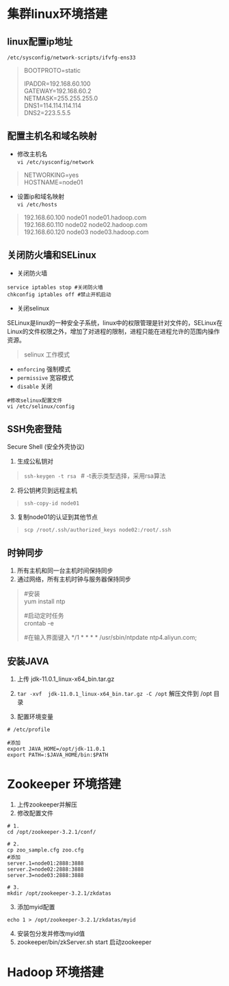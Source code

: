 # 集群linux环境搭建

## linux配置ip地址
`/etc/sysconfig/network-scripts/ifvfg-ens33`
> BOOTPROTO=static  
>
> IPADDR=192.168.60.100  
> GATEWAY=192.168.60.2  
> NETMASK=255.255.255.0  
> DNS1=114.114.114.114  
> DNS2=223.5.5.5

## 配置主机名和域名映射

* 修改主机名  
`vi /etc/sysconfig/network`  
> NETWORKING=yes  
HOSTNAME=node01

* 设置ip和域名映射  
`vi /etc/hosts`
> 192.168.60.100 node01 node01.hadoop.com  
192.168.60.110 node02 node02.hadoop.com  
192.168.60.120 node03 node03.hadoop.com

## 关闭防火墙和SELinux

* 关闭防火墙
```
service iptables stop #关闭防火墙
chkconfig iptables off #禁止开机启动
```

* 关闭selinux

SELinux是linux的一种安全子系统，linux中的权限管理是针对文件的，SELinux在Linux的文件权限之外，增加了对进程的限制，进程只能在进程允许的范围内操作资源。

> selinux 工作模式  
* `enforcing` 强制模式
* `permissive` 宽容模式
* `disable` 关闭

```
#修改selinux配置文件
vi /etc/selinux/config
```


## SSH免密登陆

Secure Shell (安全外壳协议)

1. 生成公私钥对

> `ssh-keygen -t rsa ` # -t表示类型选择，采用rsa算法

2. 将公钥拷贝到远程主机
> `ssh-copy-id node01`

3. 复制node01的认证到其他节点
> `scp /root/.ssh/authorized_keys node02:/root/.ssh`

## 时钟同步

1. 所有主机和同一台主机时间保持同步
2. 通过网络，所有主机时钟与服务器保持同步
> #安装  
> yum install ntp  
>
> #启动定时任务  
> crontab -e
> 
> #在输入界面键入
> */1 * * * * /usr/sbin/ntpdate ntp4.aliyun.com;

## 安装JAVA

1. 上传 jdk-11.0.1_linux-x64_bin.tar.gz

2.  `tar -xvf  jdk-11.0.1_linux-x64_bin.tar.gz -C /opt` 解压文件到 /opt 目录
3. 配置环境变量

```shell
# /etc/profile

#添加
export JAVA_HOME=/opt/jdk-11.0.1
export PATH=:$JAVA_HOME/bin:$PATH
```





# Zookeeper 环境搭建

1. 上传zookeeper并解压
2. 修改配置文件

```shell
# 1.
cd /opt/zookeeper-3.2.1/conf/

# 2.
cp zoo_sample.cfg zoo.cfg
#添加
server.1=node01:2888:3888
server.2=node02:2888:3888
server.3=node03:2888:3888

# 3.
mkdir /opt/zookeeper-3.2.1/zkdatas
```

3.  添加myid配置

`echo 1 > /opt/zookeeper-3.2.1/zkdatas/myid`

4. 安装包分发并修改myid值
5.  zookeeper/bin/zkServer.sh start 启动zookeeper



# Hadoop 环境搭建

